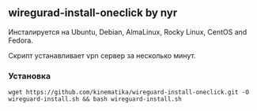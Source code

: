 ## wiregurad-install-oneclick by nyr

Инсталируется на Ubuntu, Debian, AlmaLinux, Rocky Linux, CentOS and Fedora.

Скрипт устанавливает vpn сервер за несколько минут.

### Установка

`wget https://github.com/kinematika/wireguard-install-oneclick.git -O wireguard-install.sh && bash wireguard-install.sh`
